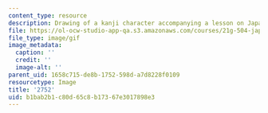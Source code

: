 ```yaml
---
content_type: resource
description: Drawing of a kanji character accompanying a lesson on Japanese.
file: https://ol-ocw-studio-app-qa.s3.amazonaws.com/courses/21g-504-japanese-iv-spring-2009/b1bab2b1c80d65c8b17367e3017898e3_2752.gif
file_type: image/gif
image_metadata:
  caption: ''
  credit: ''
  image-alt: ''
parent_uid: 1658c715-de8b-1752-598d-a7d8228f0109
resourcetype: Image
title: '2752'
uid: b1bab2b1-c80d-65c8-b173-67e3017898e3
---
```

